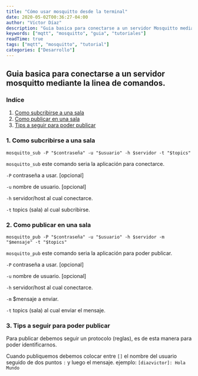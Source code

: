 ```yaml
---
title: "Cómo usar mosquitto desde la terminal"
date: 2020-05-02T00:36:27-04:00
author: "Víctor Díaz"
description: "Guia basica para conectarse a un servidor Mosquitto mediante la linea de comandos."
keywords: ["mqtt", "mosquitto", "guia", "tutoriales"]
readTime: true
tags: ["mqtt", "mosquitto", "tutorial"]
categories: ["Desarrollo"]
---
```


## Guia basica para conectarse a un servidor mosquitto mediante la linea de comandos.

### Indíce
1. [Como subcribirse a una sala](#1-como-subcribirse-a-una-sala)
2. [Como publicar en una sala](#2-como-publicar-en-una-sala)
3. [Tips a seguir para poder publicar](#3-tips-a-seguir-para-poder-publicar)

### 1. Como subcribirse a una sala

```
mosquitto_sub -P "$contraseña" -u "$usuario" -h $servidor -t "$topics"
```

`mosquitto_sub` este comando seria la aplicación para conectarce.

`-P` contraseña a usar. [opcional]

`-u` nombre de usuario. [opcional]

`-h` servidor/host al cual conectarce.

`-t` topics (sala) al cual subcribirse.

### 2. Como publicar en una sala

```
mosquitto_pub -P "$contraseña" -u "$usuario" -h $servidor -m "$mensaje" -t "$topics"
```

`mosquitto_pub` este comando seria la aplicación para poder publicar.

`-P` contraseña a usar. [opcional]

`-u` nombre de usuario. [opcional]

`-h` servidor/host al cual conectarce.

`-m` $mensaje a enviar.

`-t` topics (sala) al cual enviar el mensaje.

### 3. Tips a seguir para poder publicar

Para publicar debemos seguir un protocolo (reglas), es de esta manera para poder identificarnos.

Cuando publiquemos debemos colocar entre `[]` el nombre del usuario seguido de dos puntos `:` y luego el mensaje.
ejemplo: `[diazvictor]: Hola Mundo`
